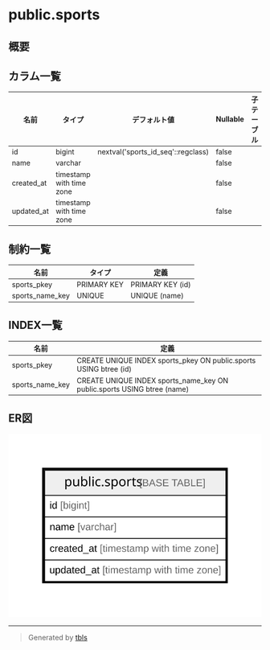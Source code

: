 # public.sports

## 概要

## カラム一覧

| 名前 | タイプ | デフォルト値 | Nullable | 子テーブル | 親テーブル | コメント |
| ---- | ------ | ------------ | -------- | ---------- | ---------- | -------- |
| id | bigint | nextval('sports_id_seq'::regclass) | false |  |  |  |
| name | varchar |  | false |  |  |  |
| created_at | timestamp with time zone |  | false |  |  |  |
| updated_at | timestamp with time zone |  | false |  |  |  |

## 制約一覧

| 名前 | タイプ | 定義 |
| ---- | ---- | ---------- |
| sports_pkey | PRIMARY KEY | PRIMARY KEY (id) |
| sports_name_key | UNIQUE | UNIQUE (name) |

## INDEX一覧

| 名前 | 定義 |
| ---- | ---------- |
| sports_pkey | CREATE UNIQUE INDEX sports_pkey ON public.sports USING btree (id) |
| sports_name_key | CREATE UNIQUE INDEX sports_name_key ON public.sports USING btree (name) |

## ER図

![er](public.sports.svg)

---

> Generated by [tbls](https://github.com/k1LoW/tbls)
